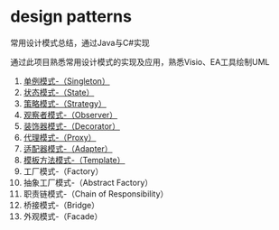 # design patterns

常用设计模式总结，通过Java与C#实现

通过此项目熟悉常用设计模式的实现及应用，熟悉Visio、EA工具绘制UML

1. [单例模式-（Singleton）](https://github.com/tangming579/GOF/tree/master/src/1-Singleton.md)
2. [状态模式-（State）](https://github.com/tangming579/GOF/tree/master/src/2-State.md)
3. [策略模式-（Strategy）](https://github.com/tangming579/GOF/tree/master/src/3-Strategy.md)
4. [观察者模式-（Observer）](https://github.com/tangming579/GOF/tree/master/src/4-Observer.md)
5. [装饰器模式-（Decorator）](https://github.com/tangming579/GOF/tree/master/src/5-Decorator.md)
6. [代理模式-（Proxy）](https://github.com/tangming579/GOF/tree/master/src/6-Proxy.md)
7. [适配器模式-（Adapter）](https://github.com/tangming579/GOF/tree/master/src/7-Adapter.md)
8. [模板方法模式-（Template）](https://github.com/tangming579/GOF/tree/master/src/8-Template.md)
9. 工厂模式-（Factory）
10. 抽象工厂模式-（Abstract Factory）
11. 职责链模式-（Chain of Responsibility）
12. 桥接模式-（Bridge）
13. 外观模式-（Facade）
